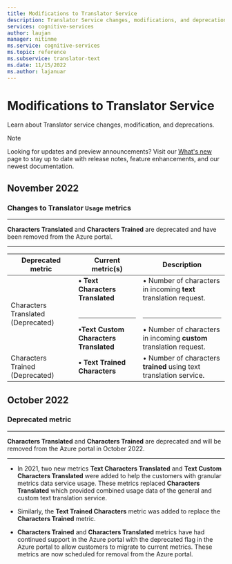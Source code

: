 ```yaml
---
title: Modifications to Translator Service
description: Translator Service changes, modifications, and deprecations
services: cognitive-services
author: laujan
manager: nitinme
ms.service: cognitive-services
ms.topic: reference
ms.subservice: translator-text
ms.date: 11/15/2022
ms.author: lajanuar
---
```


# Modifications to Translator Service

Learn about Translator service changes, modification, and deprecations.

> [!NOTE]
> Looking for updates and preview announcements? Visit our [What's new](whats-new.md) page to stay up to date with release notes, feature enhancements, and our newest documentation.

## November 2022

### Changes to Translator `Usage` metrics

---
 **Characters Translated** and **Characters Trained** are deprecated and have been removed from the Azure portal.

---

|Deprecated metric| Current metric(s) | Description|
|---|---|---|
|Characters Translated (Deprecated)|**&bullet; Text Characters Translated**</br></br><hr>**&bullet;Text Custom Characters Translated**| &bullet; Number of characters in incoming **text** translation request.</br></br><hr> &bullet; Number of characters in incoming **custom** translation request.  |
|Characters Trained (Deprecated) | **&bullet; Text Trained Characters** | &bullet; Number of characters **trained** using text translation service.|

## October 2022

### Deprecated metric

---
**Characters Translated** and **Characters Trained** are deprecated and will be removed from the Azure portal in October 2022.

---

* In 2021, two new metrics **Text Characters Translated** and **Text Custom Characters Translated** were added to help the customers with granular metrics data service usage. These metrics replaced **Characters Translated** which provided combined usage data of the general and custom text translation service.

* Similarly, the **Text Trained Characters** metric was added to replace the  **Characters Trained** metric.

* **Characters Trained** and **Characters Translated** metrics have had continued support in the Azure portal with the deprecated flag in the Azure portal to allow customers to migrate to current metrics. These metrics are now scheduled for removal from the Azure portal.
